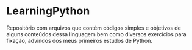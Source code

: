 # LearningPython
 Repositório com arquivos que contém códigos simples e objetivos de alguns conteúdos dessa linguagem bem como diversos exercícios para fixação, advindos dos meus primeiros estudos de Python.
